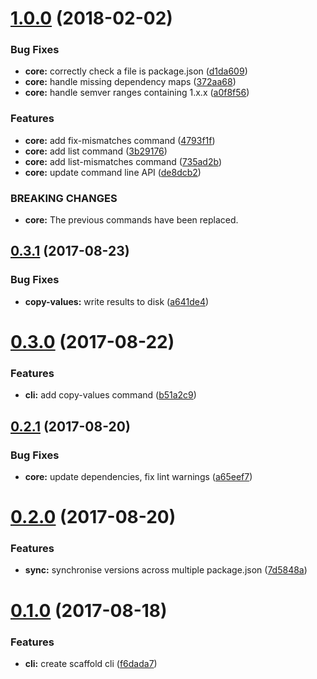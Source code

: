 <a name="1.0.0"></a>

# [1.0.0](https://github.com/JamieMason/syncpack/compare/0.3.1...1.0.0) (2018-02-02)

### Bug Fixes

* **core:** correctly check a file is package.json ([d1da609](https://github.com/JamieMason/syncpack/commit/d1da609))
* **core:** handle missing dependency maps ([372aa68](https://github.com/JamieMason/syncpack/commit/372aa68))
* **core:** handle semver ranges containing 1.x.x ([a0f8f56](https://github.com/JamieMason/syncpack/commit/a0f8f56))

### Features

* **core:** add fix-mismatches command ([4793f1f](https://github.com/JamieMason/syncpack/commit/4793f1f))
* **core:** add list command ([3b29176](https://github.com/JamieMason/syncpack/commit/3b29176))
* **core:** add list-mismatches command ([735ad2b](https://github.com/JamieMason/syncpack/commit/735ad2b))
* **core:** update command line API ([de8dcb2](https://github.com/JamieMason/syncpack/commit/de8dcb2))

### BREAKING CHANGES

* **core:** The previous commands have been replaced.

<a name="0.3.1"></a>

## [0.3.1](https://github.com/JamieMason/syncpack/compare/0.3.0...0.3.1) (2017-08-23)

### Bug Fixes

* **copy-values:** write results to disk ([a641de4](https://github.com/JamieMason/syncpack/commit/a641de4))

<a name="0.3.0"></a>

# [0.3.0](https://github.com/JamieMason/syncpack/compare/0.2.1...0.3.0) (2017-08-22)

### Features

* **cli:** add copy-values command ([b51a2c9](https://github.com/JamieMason/syncpack/commit/b51a2c9))

<a name="0.2.1"></a>

## [0.2.1](https://github.com/JamieMason/syncpack/compare/0.2.0...0.2.1) (2017-08-20)

### Bug Fixes

* **core:** update dependencies, fix lint warnings ([a65eef7](https://github.com/JamieMason/syncpack/commit/a65eef7))

<a name="0.2.0"></a>

# [0.2.0](https://github.com/JamieMason/syncpack/compare/0.1.0...0.2.0) (2017-08-20)

### Features

* **sync:** synchronise versions across multiple package.json ([7d5848a](https://github.com/JamieMason/syncpack/commit/7d5848a))

<a name="0.1.0"></a>

# [0.1.0](https://github.com/JamieMason/syncpack/compare/f6dada7...0.1.0) (2017-08-18)

### Features

* **cli:** create scaffold cli ([f6dada7](https://github.com/JamieMason/syncpack/commit/f6dada7))
